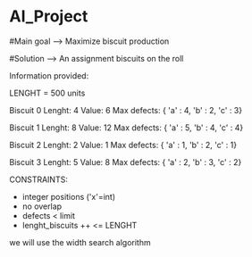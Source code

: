 # AI_Project

#Main goal --> Maximize biscuit production

#Solution --> An assignment biscuits on the roll

Information provided:

LENGHT = 500 units
				
Biscuit 0
Lenght: 4
Value: 6
Max defects: { 'a' : 4, 'b' : 2, 'c' : 3}

Biscuit 1
Lenght: 8
Value: 12
Max defects: { 'a' : 5, 'b' : 4, 'c' : 4}

Biscuit 2
Lenght: 2
Value: 1
Max defects: { 'a' : 1, 'b' : 2, 'c' : 1}

Biscuit 3
Lenght: 5
Value: 8
Max defects: { 'a' : 2, 'b' : 3, 'c' : 2}

CONSTRAINTS:
- integer positions ('x'=int)
- no overlap
- defects < limit
- lenght_biscuits ++ <= LENGHT


we will use the width search algorithm

